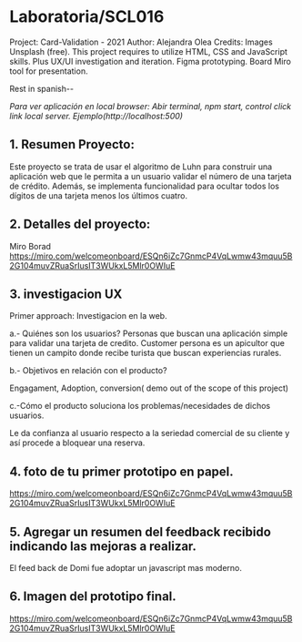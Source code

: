 # Laboratoria/SCL016
Project: Card-Validation - 2021
Author: Alejandra Olea 
Credits: Images Unsplash (free).
This project requires to utilize HTML, CSS and JavaScript skills. Plus UX/UI investigation and iteration. Figma prototyping.  Board Miro tool for presentation.

Rest in spanish--


 *Para ver aplicación en local browser: Abir terminal, npm start, control click link local server.  Ejemplo(http://localhost:500)*


## 1. Resumen Proyecto:

Este proyecto se trata de usar el algoritmo de Luhn para construir una aplicación web que le permita a un usuario validar el número de una tarjeta de crédito.  Además, se implementa funcionalidad para ocultar todos los dígitos de una tarjeta menos los últimos cuatro.

## 2. Detalles del proyecto:
Miro Borad
https://miro.com/welcomeonboard/ESQn6iZc7GnmcP4VqLwmw43mquu5B2G104muvZRuaSrIusIT3WUkxL5Mlr0OWIuE


## 3. investigacion UX

Primer approach: Investigacion en la web.

a.- Quiénes son los usuarios?
Personas que buscan una aplicación simple para validar una tarjeta de credito. Customer persona es un apicultor que tienen un campito donde recibe turista que buscan experiencias rurales.

b.- Objetivos en relación con el producto?

Engagament, Adoption, conversion( demo out of the scope of this project)

c.-Cómo el producto soluciona los problemas/necesidades de dichos usuarios.

Le da confianza al usuario respecto a la seriedad comercial de su cliente y así procede a bloquear una reserva. 

## 4. foto de tu primer prototipo en papel.
https://miro.com/welcomeonboard/ESQn6iZc7GnmcP4VqLwmw43mquu5B2G104muvZRuaSrIusIT3WUkxL5Mlr0OWIuE


## 5. Agregar un resumen del feedback recibido indicando las mejoras a realizar.
El feed back de Domi fue adoptar un javascript mas moderno.


## 6. Imagen del prototipo final.
https://miro.com/welcomeonboard/ESQn6iZc7GnmcP4VqLwmw43mquu5B2G104muvZRuaSrIusIT3WUkxL5Mlr0OWIuE












         
    
